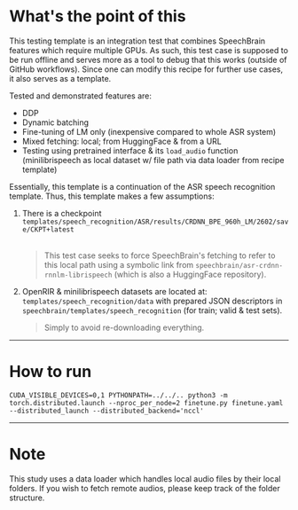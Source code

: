 # What's the point of this

This testing template is an integration test that combines SpeechBrain features which require multiple GPUs. As such, this test case is supposed to be run offline and serves more as a tool to debug that this works (outside of GitHub workflows). Since one can modify this recipe for further use cases, it also serves as a template.

Tested and demonstrated features are:
* DDP
* Dynamic batching
* Fine-tuning of LM only (inexpensive compared to whole ASR system)
* Mixed fetching: local; from HuggingFace & from a URL
* Testing using pretrained interface & its `load_audio` function<br/>(minilibrispeech as local dataset w/ file path via data loader from recipe template)

Essentially, this template is a continuation of the ASR speech recognition template. Thus, this template makes a few assumptions:
1. There is a checkpoint `templates/speech_recognition/ASR/results/CRDNN_BPE_960h_LM/2602/save/CKPT+latest` <br/><br/>
   > This test case seeks to force SpeechBrain's fetching to refer to this local path using a symbolic link from `speechbrain/asr-crdnn-rnnlm-librispeech` (which is also a HuggingFace repository).
2. OpenRIR & minilibrispeech datasets are located at: `templates/speech_recognition/data` with prepared JSON descriptors in `speechbrain/templates/speech_recognition` (for train; valid & test sets).
   > Simply to avoid re-downloading everything.

---

# How to run

```shell
CUDA_VISIBLE_DEVICES=0,1 PYTHONPATH=../../.. python3 -m torch.distributed.launch --nproc_per_node=2 finetune.py finetune.yaml --distributed_launch --distributed_backend='nccl'
```

---

# Note

This study uses a data loader which handles local audio files by their local folders. If you wish to fetch remote audios, please keep track of the folder structure.

